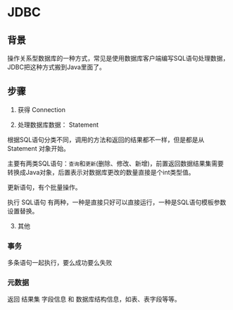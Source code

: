 # JDBC


##  背景

操作关系型数据库的一种方式，常见是使用数据库客户端编写SQL语句处理数据，JDBC把这种方式搬到Java里面了。

##  步骤

1.  获得 Connection




2.  处理数据库数据： Statement

根据SQL语句分类不同，调用的方法和返回的结果都不一样，但是都是从 Statement 对象开始。

主要有两类SQL语句：`查询`和`更新`(删除、修改、新增)，前置返回数据结果集需要转换成Java对象，后置表示对数据库更改的数量直接是个int类型值。

更新语句，有个批量操作。

执行 SQL语句 有两种，一种是直接只好可以直接运行，一种是SQL语句模板参数设置替换。


3.  其他

### 事务

多条语句一起执行，要么成功要么失败

### 元数据

返回 结果集 字段信息 和 数据库结构信息，如表、表字段等等。



